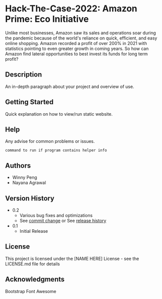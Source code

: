 # Hack-The-Case-2022: Amazon Prime: Eco Initiative

Unlike most businesses, Amazon saw its sales and operations soar during the pandemic because of the world's reliance on quick, efficient, and easy online shopping. Amazon recorded a profit of over 200% in 2021 with statistics pointing to even greater growth in coming years. So how can Amazon find lateral opportunities to best invest its funds for long term profit?

## Description

An in-depth paragraph about your project and overview of use.

## Getting Started

Quick explanation on how to view/run static website.

## Help

Any advise for common problems or issues.
```
command to run if program contains helper info
```

## Authors

* Winny Peng
* Nayana Agrawal

## Version History

* 0.2
    * Various bug fixes and optimizations
    * See [commit change]() or See [release history]()
* 0.1
    * Initial Release

## License

This project is licensed under the [NAME HERE] License - see the LICENSE.md file for details

## Acknowledgments

Bootstrap
Font Awesome

